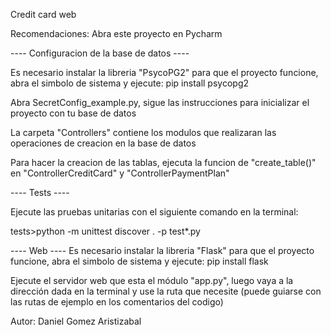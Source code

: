 Credit card web

Recomendaciones: Abra este proyecto en Pycharm

---- Configuracion de la base de datos ----

Es necesario instalar la libreria "PsycoPG2" para que el proyecto funcione, abra el simbolo de sistema y ejecute: pip install psycopg2

Abra SecretConfig_example.py, sigue las instrucciones para inicializar el proyecto con tu base de datos

La carpeta "Controllers" contiene los modulos que realizaran las operaciones de creacion en la base de datos

Para hacer la creacion de las tablas, ejecuta la funcion de "create_table()" en "ControllerCreditCard" y "ControllerPaymentPlan"

---- Tests ----

Ejecute las pruebas unitarias con el siguiente comando en la terminal:

tests>python -m unittest discover . -p test*.py

---- Web ----
Es necesario instalar la libreria "Flask" para que el proyecto funcione, abra el simbolo de sistema y ejecute: pip install flask

Ejecute el servidor web que esta el módulo "app.py", luego vaya a la dirección dada en la terminal y use la ruta que necesite (puede guiarse con las rutas de ejemplo en los comentarios del codigo)

Autor: Daniel Gomez Aristizabal